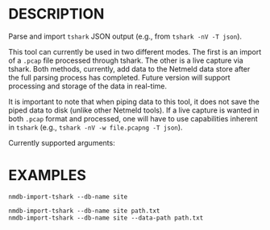 DESCRIPTION
===========

Parse and import `tshark` JSON output (e.g., from `tshark -nV -T json`).

This tool can currently be used in two different modes.  The first is an import
of a `.pcap` file processed through tshark.  The other is a live capture via
tshark.  Both methods, currently, add data to the Netmeld data store after the
full parsing process has completed.  Future version will support processing
and storage of the data in real-time.

It is important to note that when piping data to this tool, it does not save
the piped data to disk (unlike other Netmeld tools).  If a live capture is
wanted in both `.pcap` format and processed, one will have to use capabilities
inherent in `tshark` (e.g., `tshark -nV -w file.pcapng -T json`).

Currently supported arguments:

EXAMPLES
========
``` 
nmdb-import-tshark --db-name site

nmdb-import-tshark --db-name site path.txt
nmdb-import-tshark --db-name site --data-path path.txt
```

